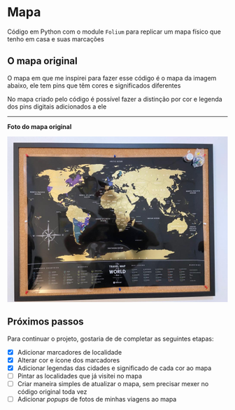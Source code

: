 # Mapa
Código em Python com o module `Folium` para replicar um mapa físico que tenho em casa e suas marcações

## O mapa original
O mapa em que me inspirei para fazer esse código é o mapa da imagem abaixo, ele tem pins que têm cores e significados diferentes

No mapa criado pelo código é possível fazer a distinção por cor e legenda dos pins digitais adicionados a ele

---

**Foto do mapa original**

![foto do mapa original](https://github.com/gupaulasan/mapa/blob/main/mapa_original.jpeg)

## Próximos passos
Para continuar o projeto, gostaria de de completar as seguintes etapas:

- [x] Adicionar marcadores de localidade
- [x] Alterar cor e ícone dos marcadores
- [x] Adicionar legendas das cidades e significado de cada cor ao mapa
- [ ] Pintar as localidades que já visitei no mapa
- [ ] Criar maneira simples de atualizar o mapa, sem precisar mexer no código original toda vez
- [ ] Adicionar *popups* de fotos de minhas viagens ao mapa
